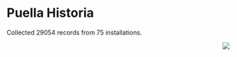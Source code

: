 # Puella Historia

Collected 29054 records from 75 installations.

<p align="right"><img src="https://xn--80aalyho.xn--p1ai/magireco/NAgitan/img/kagome.png" /></p>
